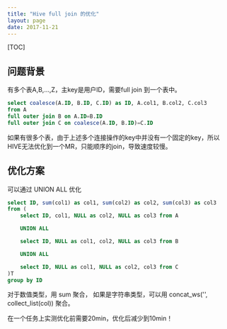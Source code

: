 ```yaml
---
title: "Hive full join 的优化"
layout: page
date: 2017-11-21
---
```

[TOC]

## 问题背景
有多个表A,B,...,Z，主key是用户ID，需要full join 到一个表中。

```sql
select coalesce(A.ID, B.ID, C.ID) as ID, A.col1, B.col2, C.col3
from A
full outer join B on A.ID=B.ID
full outer join C on coalesce(A.ID, B.ID)=C.ID
```

如果有很多个表，由于上述多个连接操作的key中并没有一个固定的key，所以HIVE无法优化到一个MR，只能顺序的join，导致速度较慢。

## 优化方案
可以通过 UNION ALL 优化

```sql
select ID, sum(col1) as col1, sum(col2) as col2, sum(col3) as col3
from (
    select ID, col1, NULL as col2, NULL as col3 from A

    UNION ALL

    select ID, NULL as col1, col2, NULL as col3 from B

    UNION ALL

    select ID, NULL as col1, NULL as col2, col3 from C
)T
group by ID
```

对于数值类型，用 sum 聚合， 如果是字符串类型，可以用 concat_ws('', collect_list(col)) 聚合。

在一个任务上实测优化前需要20min，优化后减少到10min！
